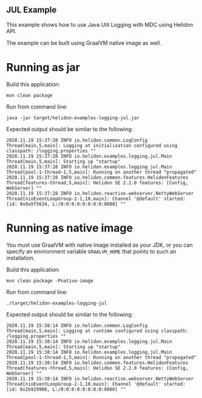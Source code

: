 JUL Example
---

This example shows how to use Java Util Logging with MDC
 using Helidon API.
 
The example can be built using GraalVM native image as well.

# Running as jar

Build this application:
```shell script
mvn clean package
```

Run from command line:
```shell script
java -jar target/helidon-examples-logging-jul.jar
```

Expected output should be similar to the following:
```text
2020.11.19 15:37:28 INFO io.helidon.common.LogConfig Thread[main,5,main]: Logging at initialization configured using classpath: /logging.properties ""
2020.11.19 15:37:28 INFO io.helidon.examples.logging.jul.Main Thread[main,5,main]: Starting up "startup"
2020.11.19 15:37:28 INFO io.helidon.examples.logging.jul.Main Thread[pool-1-thread-1,5,main]: Running on another thread "propagated"
2020.11.19 15:37:28 INFO io.helidon.common.features.HelidonFeatures Thread[features-thread,5,main]: Helidon SE 2.2.0 features: [Config, WebServer] ""
2020.11.19 15:37:28 INFO io.helidon.reactive.webserver.NettyWebServer Thread[nioEventLoopGroup-2-1,10,main]: Channel '@default' started: [id: 0x8a5f5634, L:/0:0:0:0:0:0:0:0:8080] ""
```

# Running as native image
You must use GraalVM with native image installed as your JDK,
or you can specify an environment variable `GRAALVM_HOME` that points
to such an installation.

Build this application:
```shell script
mvn clean package -Pnative-image
```

Run from command line:
```shell script
./target/helidon-examples-logging-jul
```

Expected output should be similar to the following:
```text
2020.11.19 15:38:14 INFO io.helidon.common.LogConfig Thread[main,5,main]: Logging at runtime configured using classpath: /logging.properties ""
2020.11.19 15:38:14 INFO io.helidon.examples.logging.jul.Main Thread[main,5,main]: Starting up "startup"
2020.11.19 15:38:14 INFO io.helidon.examples.logging.jul.Main Thread[pool-1-thread-1,5,main]: Running on another thread "propagated"
2020.11.19 15:38:14 INFO io.helidon.common.features.HelidonFeatures Thread[features-thread,5,main]: Helidon SE 2.2.0 features: [Config, WebServer] ""
2020.11.19 15:38:14 INFO io.helidon.reactive.webserver.NettyWebServer Thread[nioEventLoopGroup-2-1,10,main]: Channel '@default' started: [id: 0x2b929906, L:/0:0:0:0:0:0:0:0:8080] ""
```